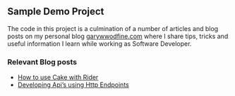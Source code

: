 ## Sample Demo Project
The code in this project is a culmination of a number of articles and blog posts on my personal blog [garywwodfine.com](https://garywoodfine.com "Gary Woodfine Full Stack Developer") where I share tips, tricks and useful information I learn while working as Software Developer.

### Relevant Blog posts 
-  [How to use Cake with Rider](https://garywoodfine.com/how-to-use-cake-with-rider/ "How to use Cake with Rider")
 - [Developing Api’s using Http Endpoints](https://garywoodfine.com/developing-apis-using-http-endpoints/ "Developing Api’s using Http Endpoints")
